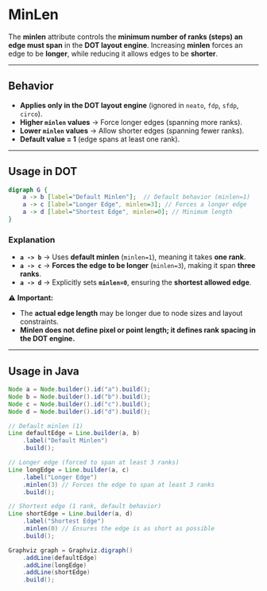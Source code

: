 # MinLen

The **minlen** attribute controls the **minimum number of ranks (steps) an edge must span** in the **DOT layout engine**. Increasing **minlen** forces an edge to be **longer**, while reducing it allows edges to be **shorter**.

------

## **Behavior**

- **Applies only in the DOT layout engine** (ignored in `neato`, `fdp`, `sfdp`, `circo`).
- **Higher `minlen` values** → Force longer edges (spanning more ranks).
- **Lower `minlen` values** → Allow shorter edges (spanning fewer ranks).
- **Default value = 1** (edge spans at least one rank).

------

## **Usage in DOT**

```dot
digraph G {
    a -> b [label="Default Minlen"];  // Default behavior (minlen=1)
    a -> c [label="Longer Edge", minlen=3]; // Forces a longer edge
    a -> d [label="Shortest Edge", minlen=0]; // Minimum length
}
```

### **Explanation**

- **`a -> b`** → Uses **default minlen** (`minlen=1`), meaning it takes **one rank**.
- **`a -> c`** → **Forces the edge to be longer** (`minlen=3`), making it span **three ranks**.
- **`a -> d`** → Explicitly sets **`minlen=0`**, ensuring the **shortest allowed edge**.

⚠ **Important:**

- The **actual edge length** may be longer due to node sizes and layout constraints.
- **Minlen does not define pixel or point length; it defines rank spacing in the DOT engine.**

------

## **Usage in Java**

```java
Node a = Node.builder().id("a").build();
Node b = Node.builder().id("b").build();
Node c = Node.builder().id("c").build();
Node d = Node.builder().id("d").build();

// Default minlen (1)
Line defaultEdge = Line.builder(a, b)
    .label("Default Minlen")
    .build();

// Longer edge (forced to span at least 3 ranks)
Line longEdge = Line.builder(a, c)
    .label("Longer Edge")
    .minlen(3) // Forces the edge to span at least 3 ranks
    .build();

// Shortest edge (1 rank, default behavior)
Line shortEdge = Line.builder(a, d)
    .label("Shortest Edge")
    .minlen(0) // Ensures the edge is as short as possible
    .build();

Graphviz graph = Graphviz.digraph()
    .addLine(defaultEdge)
    .addLine(longEdge)
    .addLine(shortEdge)
    .build();
```